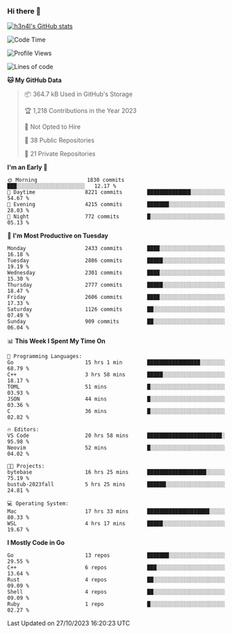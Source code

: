 ### Hi there 👋

[![h3n4l's GitHub stats](https://github-readme-stats.vercel.app/api?username=h3n4l&count_private=true&show_icons=true&theme=radical)](https://github.com/h3n4l/github-readme-stats)

<!--START_SECTION:waka-->
![Code Time](http://img.shields.io/badge/Code%20Time-1%2C653%20hrs%2059%20mins-blue)

![Profile Views](http://img.shields.io/badge/Profile%20Views-0-blue)

![Lines of code](https://img.shields.io/badge/From%20Hello%20World%20I%27ve%20Written-4.4%20million%20lines%20of%20code-blue)

**🐱 My GitHub Data** 

> 📦 364.7 kB Used in GitHub's Storage 
 > 
> 🏆 1,218 Contributions in the Year 2023
 > 
> 🚫 Not Opted to Hire
 > 
> 📜 38 Public Repositories 
 > 
> 🔑 21 Private Repositories 
 > 
**I'm an Early 🐤** 

```text
🌞 Morning                1830 commits        ███░░░░░░░░░░░░░░░░░░░░░░   12.17 % 
🌆 Daytime                8221 commits        ██████████████░░░░░░░░░░░   54.67 % 
🌃 Evening                4215 commits        ███████░░░░░░░░░░░░░░░░░░   28.03 % 
🌙 Night                  772 commits         █░░░░░░░░░░░░░░░░░░░░░░░░   05.13 % 
```
📅 **I'm Most Productive on Tuesday** 

```text
Monday                   2433 commits        ████░░░░░░░░░░░░░░░░░░░░░   16.18 % 
Tuesday                  2886 commits        █████░░░░░░░░░░░░░░░░░░░░   19.19 % 
Wednesday                2301 commits        ████░░░░░░░░░░░░░░░░░░░░░   15.30 % 
Thursday                 2777 commits        █████░░░░░░░░░░░░░░░░░░░░   18.47 % 
Friday                   2606 commits        ████░░░░░░░░░░░░░░░░░░░░░   17.33 % 
Saturday                 1126 commits        ██░░░░░░░░░░░░░░░░░░░░░░░   07.49 % 
Sunday                   909 commits         ██░░░░░░░░░░░░░░░░░░░░░░░   06.04 % 
```


📊 **This Week I Spent My Time On** 

```text
💬 Programming Languages: 
Go                       15 hrs 1 min        █████████████████░░░░░░░░   68.79 % 
C++                      3 hrs 58 mins       █████░░░░░░░░░░░░░░░░░░░░   18.17 % 
TOML                     51 mins             █░░░░░░░░░░░░░░░░░░░░░░░░   03.93 % 
JSON                     44 mins             █░░░░░░░░░░░░░░░░░░░░░░░░   03.36 % 
C                        36 mins             █░░░░░░░░░░░░░░░░░░░░░░░░   02.82 % 

🔥 Editors: 
VS Code                  20 hrs 58 mins      ████████████████████████░   95.98 % 
Neovim                   52 mins             █░░░░░░░░░░░░░░░░░░░░░░░░   04.02 % 

🐱‍💻 Projects: 
bytebase                 16 hrs 25 mins      ███████████████████░░░░░░   75.19 % 
bustub-2023fall          5 hrs 25 mins       ██████░░░░░░░░░░░░░░░░░░░   24.81 % 

💻 Operating System: 
Mac                      17 hrs 33 mins      ████████████████████░░░░░   80.33 % 
WSL                      4 hrs 17 mins       █████░░░░░░░░░░░░░░░░░░░░   19.67 % 
```

**I Mostly Code in Go** 

```text
Go                       13 repos            ███████░░░░░░░░░░░░░░░░░░   29.55 % 
C++                      6 repos             ███░░░░░░░░░░░░░░░░░░░░░░   13.64 % 
Rust                     4 repos             ██░░░░░░░░░░░░░░░░░░░░░░░   09.09 % 
Shell                    4 repos             ██░░░░░░░░░░░░░░░░░░░░░░░   09.09 % 
Ruby                     1 repo              █░░░░░░░░░░░░░░░░░░░░░░░░   02.27 % 
```




 Last Updated on 27/10/2023 16:20:23 UTC
<!--END_SECTION:waka-->

